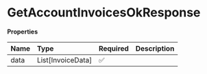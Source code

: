 # GetAccountInvoicesOkResponse

**Properties**

| Name | Type              | Required | Description |
| :--- | :---------------- | :------- | :---------- |
| data | List[InvoiceData] | ✅       |             |
